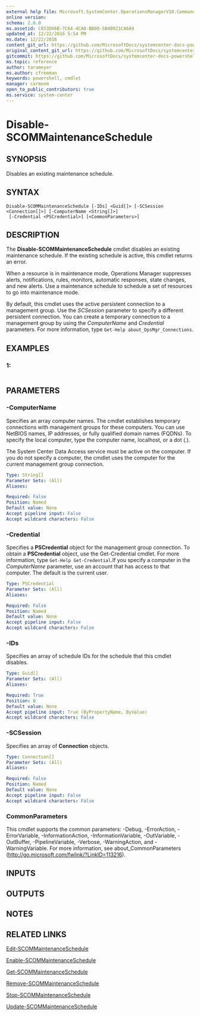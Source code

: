 ```yaml
---
external help file: Microsoft.SystemCenter.OperationsManagerV10.Commands.dll-Help.xml
online version: 
schema: 2.0.0
ms.assetid: C853D66B-7C64-4CA8-BB00-5B4B921CA6A9
updated_at: 12/22/2016 5:54 PM
ms.date: 12/22/2016
content_git_url: https://github.com/MicrosoftDocs/systemcenter-docs-powershell/blob/live/systemcenter-cmdlets/SystemCenter2016/OperationsManager/vlatest/Disable-SCOMMaintenanceSchedule.md
original_content_git_url: https://github.com/MicrosoftDocs/systemcenter-docs-powershell/blob/live/systemcenter-cmdlets/SystemCenter2016/OperationsManager/vlatest/Disable-SCOMMaintenanceSchedule.md
gitcommit: https://github.com/MicrosoftDocs/systemcenter-docs-powershell/blob/17c3a51bd892aad46c731d9f381f0704b4815004/systemcenter-cmdlets/SystemCenter2016/OperationsManager/vlatest/Disable-SCOMMaintenanceSchedule.md
ms.topic: reference
author: tarameyer
ms.author: cfreeman
keywords: powershell, cmdlet
manager: carmonm
open_to_public_contributors: true
ms.service: system-center
---
```


# Disable-SCOMMaintenanceSchedule

## SYNOPSIS
Disables an existing maintenance schedule.

## SYNTAX

```
Disable-SCOMMaintenanceSchedule [-IDs] <Guid[]> [-SCSession <Connection[]>] [-ComputerName <String[]>]
 [-Credential <PSCredential>] [<CommonParameters>]
```

## DESCRIPTION
The **Disable-SCOMMaintenanceSchedule** cmdlet disables an existing maintenance schedule.
If the existing schedule is active, this cmdlet returns an error.

When a resource is in maintenance mode, Operations Manager suppresses alerts, notifications, rules, monitors, automatic responses, state changes, and new alerts.
Use a maintenance schedule to schedule a set of resources to go into maintenance mode.

By default, this cmdlet uses the active persistent connection to a management group.
Use the *SCSession* parameter to specify a different persistent connection.
You can create a temporary connection to a management group by using the *ComputerName* and *Credential* parameters.
For more information, type `Get-Help about_OpsMgr_Connections`.

## EXAMPLES

### 1:
```

```

## PARAMETERS

### -ComputerName
Specifies an array computer names.
The cmdlet establishes temporary connections with management groups for these computers.
You can use NetBIOS names, IP addresses, or fully qualified domain names (FQDNs).
To specify the local computer, type the computer name, localhost, or a dot (.).

The System Center Data Access service must be active on the computer.
If you do not specify a computer, the cmdlet uses the computer for the current management group connection.

```yaml
Type: String[]
Parameter Sets: (All)
Aliases: 

Required: False
Position: Named
Default value: None
Accept pipeline input: False
Accept wildcard characters: False
```

### -Credential
Specifies a **PSCredential** object for the management group connection.
To obtain a **PSCredential** object, use the Get-Credential cmdlet.
For more information, type `Get-Help Get-Credential`.If you specify a computer in the *ComputerName* parameter, use an account that has access to that computer.
The default is the current user.

```yaml
Type: PSCredential
Parameter Sets: (All)
Aliases: 

Required: False
Position: Named
Default value: None
Accept pipeline input: False
Accept wildcard characters: False
```

### -IDs
Specifies an array of schedule IDs for the schedule that this cmdlet disables.

```yaml
Type: Guid[]
Parameter Sets: (All)
Aliases: 

Required: True
Position: 0
Default value: None
Accept pipeline input: True (ByPropertyName, ByValue)
Accept wildcard characters: False
```

### -SCSession
Specifies an array of **Connection** objects.

```yaml
Type: Connection[]
Parameter Sets: (All)
Aliases: 

Required: False
Position: Named
Default value: None
Accept pipeline input: False
Accept wildcard characters: False
```

### CommonParameters
This cmdlet supports the common parameters: -Debug, -ErrorAction, -ErrorVariable, -InformationAction, -InformationVariable, -OutVariable, -OutBuffer, -PipelineVariable, -Verbose, -WarningAction, and -WarningVariable. For more information, see about_CommonParameters (http://go.microsoft.com/fwlink/?LinkID=113216).

## INPUTS

## OUTPUTS

## NOTES

## RELATED LINKS

[Edit-SCOMMaintenanceSchedule](xref:SystemCenter2016/OperationsManager/vlatest/Edit-SCOMMaintenanceSchedule.md)

[Enable-SCOMMaintenanceSchedule](xref:SystemCenter2016/OperationsManager/vlatest/Enable-SCOMMaintenanceSchedule.md)

[Get-SCOMMaintenanceSchedule](xref:SystemCenter2016/OperationsManager/vlatest/Get-SCOMMaintenanceSchedule.md)

[Remove-SCOMMaintenanceSchedule](xref:SystemCenter2016/OperationsManager/vlatest/Remove-SCOMMaintenanceSchedule.md)

[Stop-SCOMMaintenanceSchedule](xref:SystemCenter2016/OperationsManager/vlatest/Stop-SCOMMaintenanceSchedule.md)

[Update-SCOMMaintenanceSchedule](xref:SystemCenter2016/OperationsManager/vlatest/Update-SCOMMaintenanceSchedule.md)

